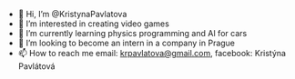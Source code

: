 - 👋 Hi, I’m @KristynaPavlatova
- 👀 I’m interested in creating video games
- 🌱 I’m currently learning physics programming and AI for cars
- 💞️ I’m looking to become an intern in a company in Prague
- 📫 How to reach me email: krpavlatova@gmail.com, facebook: Kristýna Pavlátová

<!---
KristynaPavlatova/KristynaPavlatova is a ✨ special ✨ repository because its `README.md` (this file) appears on your GitHub profile.
You can click the Preview link to take a look at your changes.
--->
